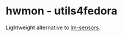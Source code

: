 # hwmon - utils4fedora

Lightweight alternative to [lm-sensors](https://github.com/lm-sensors/lm-sensors).

<!--
[kkocdko@klf apps]$ sensors
k10temp-pci-00c3
Adapter: PCI adapter
Tctl:         +31.0°C

nvme-pci-0200
Adapter: PCI adapter
Composite:    +25.9°C  (low  =  -5.2°C, high = +79.8°C)
                       (crit = +84.8°C)

iwlwifi_1-virtual-0
Adapter: Virtual device
temp1:        +35.0°C

amdgpu-pci-0500
Adapter: PCI adapter
vddgfx:      656.00 mV
vddnb:       843.00 mV
edge:         +29.0°C
PPT:           0.00 W

BAT1-acpi-0
Adapter: ACPI interface
in0:          15.68 V
-->
